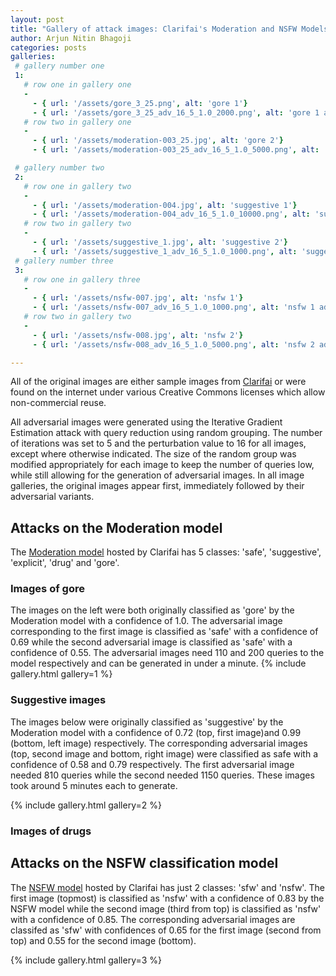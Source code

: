 ```yaml
---
layout: post
title: "Gallery of attack images: Clarifai's Moderation and NSFW Models"
author: Arjun Nitin Bhagoji
categories: posts
galleries:
 # gallery number one
 1:
   # row one in gallery one
   -
     - { url: '/assets/gore_3_25.png', alt: 'gore 1'}
     - { url: '/assets/gore_3_25_adv_16_5_1.0_2000.png', alt: 'gore 1 adv'}
   # row two in gallery one
   -
     - { url: '/assets/moderation-003_25.jpg', alt: 'gore 2'}
     - { url: '/assets/moderation-003_25_adv_16_5_1.0_5000.png', alt: 'gore 2 adv'}

 # gallery number two
 2: 
   # row one in gallery two
   -
     - { url: '/assets/moderation-004.jpg', alt: 'suggestive 1'}
     - { url: '/assets/moderation-004_adv_16_5_1.0_10000.png', alt: 'suggestive 1 adv'}
   # row two in gallery two
   -
     - { url: '/assets/suggestive_1.jpg', alt: 'suggestive 2'}
     - { url: '/assets/suggestive_1_adv_16_5_1.0_1000.png', alt: 'suggestive 2'}
 # gallery number three
 3: 
   # row one in gallery three
   -
     - { url: '/assets/nsfw-007.jpg', alt: 'nsfw 1'}
     - { url: '/assets/nsfw-007_adv_16_5_1.0_1000.png', alt: 'nsfw 1 adv'}
   # row two in gallery two
   -
     - { url: '/assets/nsfw-008.jpg', alt: 'nsfw 2'}
     - { url: '/assets/nsfw-008_adv_16_5_1.0_5000.png', alt: 'nsfw 2 adv'}

---
```


All of the original images are either sample images from [Clarifai][clarifai] or were found on the internet under various Creative Commons licenses which allow non-commercial reuse.

All adversarial images were generated using the Iterative Gradient Estimation attack with query reduction using random grouping. The number of iterations was set to 5 and the perturbation value to 16 for all images, except where otherwise indicated. The size of the random group was modified appropriately for each image to keep the number of queries low, while still allowing for the generation of adversarial images. In all image galleries, the original images appear first, immediately followed by their adversarial variants.


## Attacks on the Moderation model
The [Moderation model][content-moderation-api] hosted by Clarifai has 5 classes: 'safe', 'suggestive', 'explicit', 'drug' and 'gore'. 

### Images of gore

The images on the left were both originally classified as 'gore' by the Moderation model with a confidence of 1.0. The adversarial image corresponding to the first image is classified as 'safe' with a confidence of 0.69 while the second adversarial image is classified as 'safe' with a confidence of 0.55. The adversarial images need 110 and 200 queries to the model respectively and can be generated in under a minute.
{% include gallery.html  gallery=1 %}

### Suggestive images

The images below were originally classified as 'suggestive' by the Moderation model with a confidence of 0.72 (top, first image)and 0.99 (bottom, left image) respectively. The corresponding adversarial images (top, second image and bottom, right image) were classified as safe with a confidence of 0.58 and 0.79 respectively. The first adversarial image needed 810 queries while the second needed 1150 queries. These images took around 5 minutes each to generate.

{% include gallery.html  gallery=2 %}

### Images of drugs


## Attacks on the NSFW classification model
The [NSFW model][nsfw-api] hosted by Clarifai has just 2 classes: 'sfw' and 'nsfw'. The first image (topmost) is classified as 'nsfw' with a confidence of 0.83 by the NSFW model while the second image (third from top) is classified as 'nsfw' with a confidence of 0.85. The corresponding adversarial images are classifed as 'sfw' with confidences of 0.65 for the first image (second from top) and 0.55 for the second image (bottom).

{% include gallery.html  gallery=3 %}


[content-moderation-api]: https://clarifai.com/models/moderation-image-recognition-model/d16f390eb32cad478c7ae150069bd2c6
[nsfw-api]: https://clarifai.com/models/nsfw-image-recognition-model/e9576d86d2004ed1a38ba0cf39ecb4b1
[clarifai]: https://clarifai.com